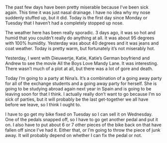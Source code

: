 The past few days have been pretty miserable because I’ve been sick again. This time it was just nasal drainage. I have no idea why my nose suddenly stuffed up, but it did. Today is the first day since Monday or Tuesday that I haven’t had a completely stopped up nose.

The weather here has been really sporadic. 3 days ago, it was so hot and humid that you couldn’t really do anything at all. It was about 95 degrees with 100% humidity. Yesterday was about 40 degrees and it was jeans and coat weather. Today is pretty warm, but fortunately it’s not miserably hot.

Yesterday, I went with Dieuwertje, Katie, Katie’s German boyfriend and Andrew to see the movie All the Boys Love Mandy Lane. It was interesting. There wasn’t much of a plot at all, but there was a lot of gore and death.

Today I’m going to a party at Nina’s. It’s a combination of a going away party for all of the exchange students and a going away party for herself. She is going to be studying abroad again next year in Spain and is going to be leaving soon for that I think. I actually really don’t want to go because I’m so sick of parties, but it will probably be the last get-together we all have before we leave, so I think I ought to.

I have to go get my bike fixed on Tuesday so I can sell it on Wednesday. One of the pedals snapped off, so I have to go get another pedal and put it on. I also have to put about 6 or 7 other pieces of the bike back on that have fallen off since I’ve had it. Either that, or I’m going to throw the piece of junk away. It will probably depend on whether I can fix the pedal or not.